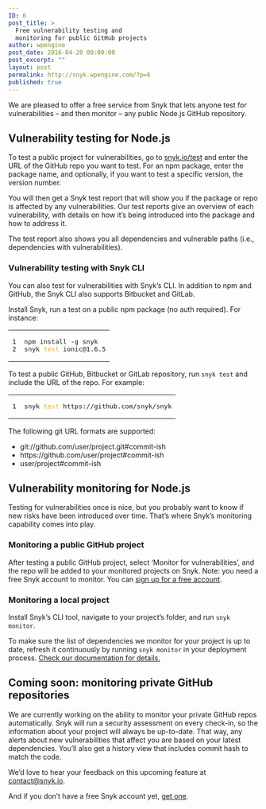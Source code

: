 ```yaml
---
ID: 6
post_title: >
  Free vulnerability testing and
  monitoring for public GitHub projects
author: wpengine
post_date: 2016-04-20 00:00:00
post_excerpt: ""
layout: post
permalink: http://snyk.wpengine.com/?p=6
published: true
---
```

<p>We are pleased to offer a free service from Snyk that lets anyone test for vulnerabilities – and then monitor – any public Node.js GitHub repository.</p>

<h2 id="vulnerability-testing-for-nodejs">Vulnerability testing for Node.js</h2>

<p>To test a public project for vulnerabilities, go to <a href="https://snyk.io/test">snyk.io/test</a> and enter the URL of the GitHub repo you want to test. For an npm package, enter the package name, and optionally, if you want to test a specific version, the version number.</p>

<p>You will then get a Snyk test report that will show you if the package or repo is affected by any vulnerabilities. Our test reports give an overview of each vulnerability, with details on how it’s being introduced into the package and how to address it.</p>

<p>The test report also shows you all dependencies and vulnerable paths (i.e., dependencies with vulnerabilities).</p>

<h3 id="vulnerability-testing-with-snyk-cli">Vulnerability testing with Snyk CLI</h3>

<p>You can also test for vulnerabilities with Snyk’s CLI. In addition to npm and GitHub, the Snyk CLI also supports Bitbucket and GitLab.</p>

<p>Install Snyk, run a test on a public npm package (no auth required). For instance:</p>

<div class="highlighter-rouge"><div class="syntax"><table style="border-spacing: 0"><tbody><tr><td class="gutter gl" style="text-align: right"><pre class="lineno">1
2</pre></td><td class="code"><pre>npm install -g snyk
snyk <span style="color: #f6aa11">test </span>ionic@1.6.5
</pre></td></tr></tbody></table>
</div>
</div>

<p>To test a public GitHub, Bitbucket or GitLab repository, run <code class="highlighter-rouge">snyk test</code> and include the URL of the repo. For example:</p>

<div class="highlighter-rouge"><div class="syntax"><table style="border-spacing: 0"><tbody><tr><td class="gutter gl" style="text-align: right"><pre class="lineno">1</pre></td><td class="code"><pre>snyk <span style="color: #f6aa11">test </span>https://github.com/snyk/snyk
</pre></td></tr></tbody></table>
</div>
</div>

<p>The following git URL formats are supported:</p>

<ul>
  <li>git://github.com/user/project.git#commit-ish</li>
  <li>https://github.com/user/project#commit-ish</li>
  <li>user/project#commit-ish</li>
</ul>

<h2 id="vulnerability-monitoring-for-nodejs">Vulnerability monitoring for Node.js</h2>

<p>Testing for vulnerabilities once is nice, but you probably want to know if new risks have been introduced over time. That’s where Snyk’s monitoring capability comes into play.</p>

<h3 id="monitoring-a-public-github-project">Monitoring a public GitHub project</h3>

<p>After testing a public GitHub project, select ‘Monitor for vulnerabilities’, and the repo will be added to your monitored projects on Snyk. 
Note: you need a free Snyk account to monitor. You can <a href="https://snyk.io/auth/github">sign up for a free account</a>.</p>

<h3 id="monitoring-a-local-project">Monitoring a local project</h3>

<p>Install Snyk’s CLI tool, navigate to your project’s folder, and run <code class="highlighter-rouge">snyk monitor</code>.</p>

<p>To make sure the list of dependencies we monitor for your project is up to date, refresh it continuously by running <code class="highlighter-rouge">snyk monitor</code> in your deployment process. <a href="https://snyk.io/docs/using-snyk/#integrating-snyk-into-your-dev-workflow">Check our documentation for details.</a></p>

<h2 id="coming-soon-monitoring-private-github-repositories">Coming soon: monitoring private GitHub repositories</h2>

<p>We are currently working on the ability to monitor your private GitHub repos automatically. Snyk will run a security assessment on every check-in, so the information about your project will always be up-to-date. That way, any alerts about new vulnerabilities that affect you are based on your latest dependencies. You’ll also get a history view that includes commit hash to match the code.</p>

<p>We’d love to hear your feedback on this upcoming feature at <a href="mailto:contact@snyk.io">contact@snyk.io</a>.</p>

<p>And if you don’t have a free Snyk account yet, <a href="https://snyk.io/">get one</a>.</p>